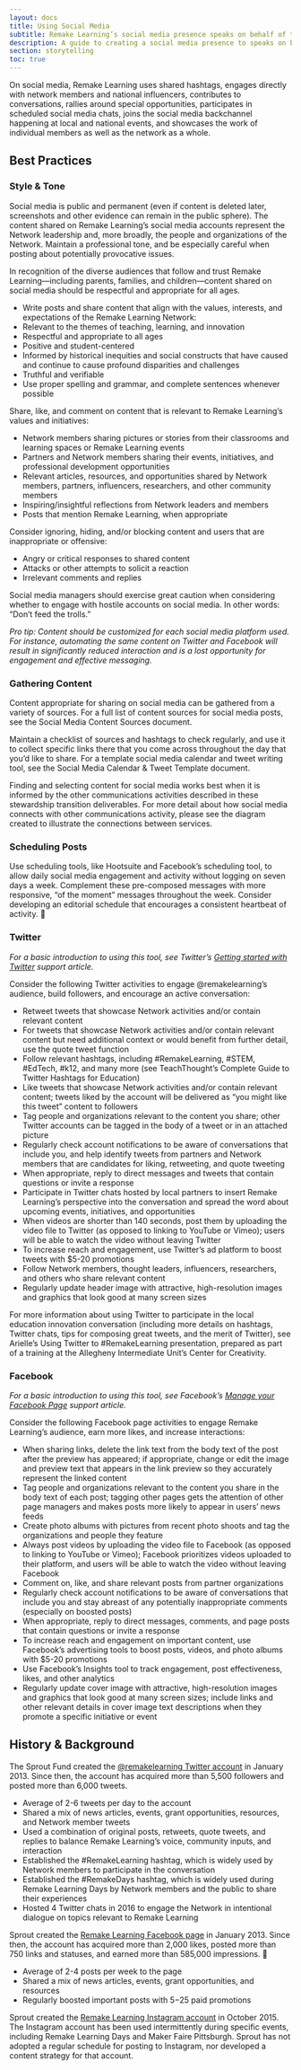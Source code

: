 ```yaml
---
layout: docs
title: Using Social Media
subtitle: Remake Learning’s social media presence speaks on behalf of the network and shares news and opportunities with the network and the world.
description: A guide to creating a social media presence to speaks on behalf of the funder and shares news and opportunities with local partners (and the world). Provides instructional guidance for creating high-quality social media content. Useful for anyone who is tweeting or posting through an organization's official social media channels.
section: storytelling
toc: true
---
```


On social media, Remake Learning uses shared hashtags, engages directly with network members and national influencers, contributes to conversations, rallies around special opportunities, participates in scheduled social media chats, joins the social media backchannel happening at local and national events, and showcases the work of individual members as well as the network as a whole.

## Best Practices

### Style & Tone

Social media is public and permanent (even if content is deleted later, screenshots and other evidence can remain in the public sphere). The content shared on Remake Learning’s social media accounts represent the Network leadership and, more broadly, the people and organizations of the Network. Maintain a professional tone, and be especially careful when posting about potentially provocative issues.

In recognition of the diverse audiences that follow and trust Remake Learning—including parents, families, and children—content shared on social media should be respectful and appropriate for all ages.

* Write posts and share content that align with the values, interests, and expectations of the Remake Learning Network:
* Relevant to the themes of teaching, learning, and innovation
* Respectful and appropriate to all ages
* Positive and student-centered
* Informed by historical inequities and social constructs that have caused and continue to cause profound disparities and challenges
* Truthful and verifiable
* Use proper spelling and grammar, and complete sentences whenever possible

Share, like, and comment on content that is relevant to Remake Learning’s values and initiatives:

* Network members sharing pictures or stories from their classrooms and learning spaces or Remake Learning events
* Partners and Network members sharing their events, initiatives, and professional development opportunities
* Relevant articles, resources, and opportunities shared by Network members, partners, influencers, researchers, and other community members
* Inspiring/insightful reflections from Network leaders and members
* Posts that mention Remake Learning, when appropriate

Consider ignoring, hiding, and/or blocking content and users that are inappropriate or offensive:

* Angry or critical responses to shared content
* Attacks or other attempts to solicit a reaction
* Irrelevant comments and replies

Social media managers should exercise great caution when considering whether to engage with hostile accounts on social media. In other words: “Don’t feed the trolls.”

_Pro tip: Content should be customized for each social media platform used. For instance, automating the same content on Twitter and Facebook will result in significantly reduced interaction and is a lost opportunity for engagement and effective messaging._

### Gathering Content

Content appropriate for sharing on social media can be gathered from a variety of sources. For a full list of content sources for social media posts, see the Social Media Content Sources document.

Maintain a checklist of sources and hashtags to check regularly, and use it to collect specific links there that you come across throughout the day that you’d like to share. For a template social media calendar and tweet writing tool, see the Social Media Calendar & Tweet Template document.

Finding and selecting content for social media works best when it is informed by the other communications activities described in these stewardship transition deliverables. For more detail about how social media connects with other communications activity, please see the diagram created to illustrate the connections between services.

### Scheduling Posts

Use scheduling tools, like Hootsuite and Facebook’s scheduling tool, to allow daily social media engagement and activity without logging on seven days a week. Complement these pre-composed messages with more responsive, “of the moment” messages throughout the week. Consider developing an editorial schedule that encourages a consistent heartbeat of activity.

### Twitter
_For a basic introduction to using this tool, see Twitter’s [Getting started with Twitter](https://support.twitter.com/articles/215585) support article._

Consider the following Twitter activities to engage @remakelearning’s audience, build followers, and encourage an active conversation:

* Retweet tweets that showcase Network activities and/or contain relevant content
* For tweets that showcase Network activities and/or contain relevant content but need additional context or would benefit from further detail, use the quote tweet function
* Follow relevant hashtags, including #RemakeLearning, #STEM, #EdTech, #k12, and many more (see TeachThought’s Complete Guide to Twitter Hashtags for Education)
* Like tweets that showcase Network activities and/or contain relevant content; tweets liked by the account will be delivered as “you might like this tweet” content to followers
* Tag people and organizations relevant to the content you share; other Twitter accounts can be tagged in the body of a tweet or in an attached picture
* Regularly check account notifications to be aware of conversations that include you, and help identify tweets from partners and Network members that are candidates for liking, retweeting, and quote tweeting
* When appropriate, reply to direct messages and tweets that contain questions or invite a response
* Participate in Twitter chats hosted by local partners to insert Remake Learning’s perspective into the conversation and spread the word about upcoming events, initiatives, and opportunities
* When videos are shorter than 140 seconds, post them by uploading the video file to Twitter (as opposed to linking to YouTube or Vimeo); users will be able to watch the video without leaving Twitter
* To increase reach and engagement, use Twitter’s ad platform to boost tweets with $5-20 promotions
* Follow Network members, thought leaders, influencers, researchers, and others who share relevant content
* Regularly update header image with attractive, high-resolution images and graphics that look good at many screen sizes

For more information about using Twitter to participate in the local education innovation conversation (including more details on hashtags, Twitter chats, tips for composing great tweets, and the merit of Twitter), see Arielle’s Using Twitter to #RemakeLearning presentation, prepared as part of a training at the Allegheny Intermediate Unit’s Center for Creativity.

### Facebook
_For a basic introduction to using this tool, see Facebook’s [Manage your Facebook Page](https://www.facebook.com/business/learn/managing-facebook-pages) support article._

Consider the following Facebook page activities to engage Remake Learning’s audience, earn more likes, and increase interactions:

* When sharing links, delete the link text from the body text of the post after the preview has appeared; if appropriate, change or edit the image and preview text that appears in the link preview so they accurately represent the linked content
* Tag people and organizations relevant to the content you share in the body text of each post; tagging other pages gets the attention of other page managers and makes posts more likely to appear in users’ news feeds
* Create photo albums with pictures from recent photo shoots and tag the organizations and people they feature
* Always post videos by uploading the video file to Facebook (as opposed to linking to YouTube or Vimeo); Facebook prioritizes videos uploaded to their platform, and users will be able to watch the video without leaving Facebook
* Comment on, like, and share relevant posts from partner organizations
* Regularly check account notifications to be aware of conversations that include you and stay abreast of any potentially inappropriate comments (especially on boosted posts)
* When appropriate, reply to direct messages, comments, and page posts that contain questions or invite a response
* To increase reach and engagement on important content, use Facebook’s advertising tools to boost posts, videos, and photo albums with $5-20 promotions
* Use Facebook’s Insights tool to track engagement, post effectiveness, likes, and other analytics
* Regularly update cover image with attractive, high-resolution images and graphics that look good at many screen sizes; include links and other relevant details in cover image text descriptions when they promote a specific initiative or event

## History & Background

The Sprout Fund created the [@remakelearning Twitter account](https://twitter.com/remakelearning) in January 2013. Since then, the account has acquired more than 5,500 followers and posted more than 6,000 tweets.

* Average of 2-6 tweets per day to the account
* Shared a mix of news articles, events, grant opportunities, resources, and Network member tweets
* Used a combination of original posts, retweets, quote tweets, and replies to balance Remake Learning’s voice, community inputs, and interaction
* Established the #RemakeLearning hashtag, which is widely used by Network members to participate in the conversation
* Established the #RemakeDays hashtag, which is widely used during Remake Learning Days by Network members and the public to share their experiences
* Hosted 4 Twitter chats in 2016 to engage the Network in intentional dialogue on topics relevant to Remake Learning

Sprout created the [Remake Learning Facebook page](https://www.facebook.com/remakelearning) in January 2013. Since then, the account has acquired more than 2,000 likes, posted more than 750 links and statuses, and earned more than 585,000 impressions.

* Average of 2-4 posts per week to the page
* Shared a mix of news articles, events, grant opportunities, and resources
* Regularly boosted important posts with $5-$25 paid promotions

Sprout created the [Remake Learning Instagram account](https://www.instagram.com/remakelearning/) in October 2015. The Instagram account has been used intermittently during specific events, including Remake Learning Days and Maker Faire Pittsburgh. Sprout has not adopted a regular schedule for posting to Instagram, nor developed a content strategy for that account.
